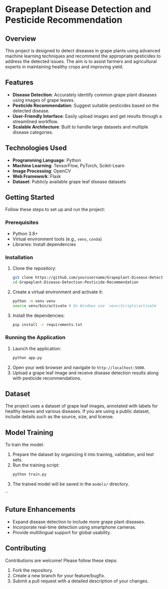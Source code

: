 # Grapeplant Disease Detection and Pesticide Recommendation

## Overview
This project is designed to detect diseases in grape plants using advanced machine learning techniques and recommend the appropriate pesticides to address the detected issues. The aim is to assist farmers and agricultural experts in maintaining healthy crops and improving yield.

## Features
- **Disease Detection**: Accurately identify common grape plant diseases using images of grape leaves.
- **Pesticide Recommendation**: Suggest suitable pesticides based on the detected disease.
- **User-Friendly Interface**: Easily upload images and get results through a streamlined workflow.
- **Scalable Architecture**: Built to handle large datasets and multiple disease categories.

## Technologies Used
- **Programming Language**: Python
- **Machine Learning**: TensorFlow, PyTorch, Scikit-Learn
- **Image Processing**: OpenCV
- **Web Framework**: Flask
- **Dataset**: Publicly available grape leaf disease datasets

## Getting Started
Follow these steps to set up and run the project:

### Prerequisites
- Python 3.8+
- Virtual environment tools (e.g., `venv`, `conda`)
- Libraries: Install dependencies

### Installation
1. Clone the repository:
   ```bash
   git clone https://github.com/yourusername/Grapeplant-Disease-Detection-Pesticide-Recommendation.git
   cd Grapeplant-Disease-Detection-Pesticide-Recommendation
   ```
2. Create a virtual environment and activate it:
   ```bash
   python -m venv venv
   source venv/bin/activate # On Windows use `venv\Scripts\activate`
   ```
3. Install the dependencies:
   ```bash
   pip install -r requirements.txt
   ```

### Running the Application
1. Launch the application:
   ```bash
   python app.py
   ```
2. Open your web browser and navigate to `http://localhost:5000`.
3. Upload a grape leaf image and receive disease detection results along with pesticide recommendations.

## Dataset
The project uses a dataset of grape leaf images, annotated with labels for healthy leaves and various diseases. If you are using a public dataset, include details such as the source, size, and license.

## Model Training
To train the model:
1. Prepare the dataset by organizing it into training, validation, and test sets.
2. Run the training script:
   ```bash
   python train.py
   ```
3. The trained model will be saved in the `models/` directory.

``
## Future Enhancements
- Expand disease detection to include more grape plant diseases.
- Incorporate real-time detection using smartphone cameras.
- Provide multilingual support for global usability.

## Contributing
Contributions are welcome! Please follow these steps:
1. Fork the repository.
2. Create a new branch for your feature/bugfix.
3. Submit a pull request with a detailed description of your changes.
